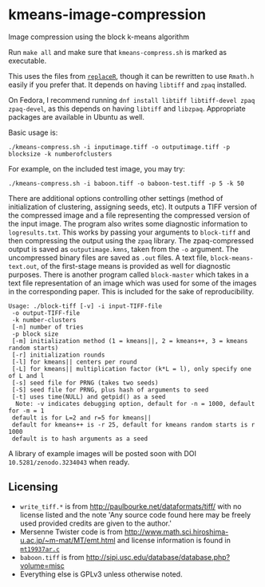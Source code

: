 # kmeans-image-compression
Image compression using the block k-means algorithm

Run `make all` and make sure that `kmeans-compress.sh` is marked as executable.

This uses the files from [`replaceR`](https://www.github.com/gzt/replaceR), 
though it can be rewritten to use `Rmath.h` easily if you prefer that. 
It depends on having `libtiff` and `zpaq` installed. 

On Fedora, I recommend running `dnf install libtiff libtiff-devel zpaq zpaq-devel`, 
as this depends on having `libtiff` and `libzpaq`. Appropriate packages are available 
in Ubuntu as well.

Basic usage is:

`./kmeans-compress.sh -i inputimage.tiff -o outputimage.tiff -p blocksize -k numberofclusters`

For example, on the included test image, you may try:

`./kmeans-compress.sh -i baboon.tiff -o baboon-test.tiff -p 5 -k 50`

There are additional options controlling other settings (method of initialization of clustering,
assigning seeds, etc). It outputs a TIFF version of the compressed image and a file
representing the compressed version of the input image. The program also writes some diagnostic
information to `logresults.txt`. This works by passing your arguments to `block-tiff` and then 
compressing the output using the `zpaq` library. The zpaq-compressed output is saved as 
`outputimage.kmns`, taken from the `-o` argument. 
The uncompressed binary files are saved as `.out` files. A text file,
`block-means-text.out`, of the first-stage means is provided as well for diagnostic purposes.
There is another program called `block-master` which takes in a text file representation of an 
image which was used for some of the images in the corresponding paper. This is included
for the sake of reproducibility. 

```
Usage: ./block-tiff [-v] -i input-TIFF-file 
 -o output-TIFF-file 
 -k number-clusters 
 [-n] number of tries 
 -p block size 
 [-m] initialization method (1 = kmeans||, 2 = kmeans++, 3 = kmeans random starts) 
 [-r] initialization rounds 
 [-l] for kmeans|| centers per round 
 [-L] for kmeans|| multiplication factor (k*L = l), only specify one of L and l 
 [-s] seed file for PRNG (takes two seeds) 
 [-S] seed file for PRNG, plus hash of arguments to seed 
 [-t] uses time(NULL) and getpid() as a seed 
  Note: -v indicates debugging option, default for -n = 1000, default for -m = 1
 default is for L=2 and r=5 for kmeans||
 default for kmeans++ is -r 25, default for kmeans random starts is r 1000 
 default is to hash arguments as a seed 
```

A library of example images will be posted soon with DOI `10.5281/zenodo.3234043` when ready.

## Licensing

* `write_tiff.*` is from http://paulbourke.net/dataformats/tiff/ with no license listed and the note 
'Any source code found here may be freely used provided credits are given to the author.'
* Mersenne Twister code is from    http://www.math.sci.hiroshima-u.ac.jp/~m-mat/MT/emt.html and license
 information is found in [`mt19937ar.c`](https://github.com/gzt/kmeans-image-compression/blob/master/mt19937ar.c)
* `baboon.tiff` is from http://sipi.usc.edu/database/database.php?volume=misc
* Everything else is GPLv3 unless otherwise noted.

